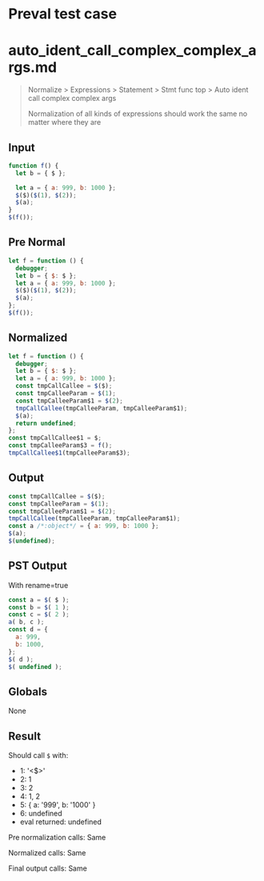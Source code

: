# Preval test case

# auto_ident_call_complex_complex_args.md

> Normalize > Expressions > Statement > Stmt func top > Auto ident call complex complex args
>
> Normalization of all kinds of expressions should work the same no matter where they are

## Input

`````js filename=intro
function f() {
  let b = { $ };

  let a = { a: 999, b: 1000 };
  $($)($(1), $(2));
  $(a);
}
$(f());
`````

## Pre Normal


`````js filename=intro
let f = function () {
  debugger;
  let b = { $: $ };
  let a = { a: 999, b: 1000 };
  $($)($(1), $(2));
  $(a);
};
$(f());
`````

## Normalized


`````js filename=intro
let f = function () {
  debugger;
  let b = { $: $ };
  let a = { a: 999, b: 1000 };
  const tmpCallCallee = $($);
  const tmpCalleeParam = $(1);
  const tmpCalleeParam$1 = $(2);
  tmpCallCallee(tmpCalleeParam, tmpCalleeParam$1);
  $(a);
  return undefined;
};
const tmpCallCallee$1 = $;
const tmpCalleeParam$3 = f();
tmpCallCallee$1(tmpCalleeParam$3);
`````

## Output


`````js filename=intro
const tmpCallCallee = $($);
const tmpCalleeParam = $(1);
const tmpCalleeParam$1 = $(2);
tmpCallCallee(tmpCalleeParam, tmpCalleeParam$1);
const a /*:object*/ = { a: 999, b: 1000 };
$(a);
$(undefined);
`````

## PST Output

With rename=true

`````js filename=intro
const a = $( $ );
const b = $( 1 );
const c = $( 2 );
a( b, c );
const d = {
  a: 999,
  b: 1000,
};
$( d );
$( undefined );
`````

## Globals

None

## Result

Should call `$` with:
 - 1: '<$>'
 - 2: 1
 - 3: 2
 - 4: 1, 2
 - 5: { a: '999', b: '1000' }
 - 6: undefined
 - eval returned: undefined

Pre normalization calls: Same

Normalized calls: Same

Final output calls: Same
